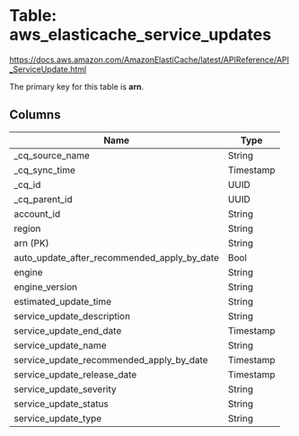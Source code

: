 # Table: aws_elasticache_service_updates

https://docs.aws.amazon.com/AmazonElastiCache/latest/APIReference/API_ServiceUpdate.html

The primary key for this table is **arn**.


## Columns
| Name          | Type          |
| ------------- | ------------- |
|_cq_source_name|String|
|_cq_sync_time|Timestamp|
|_cq_id|UUID|
|_cq_parent_id|UUID|
|account_id|String|
|region|String|
|arn (PK)|String|
|auto_update_after_recommended_apply_by_date|Bool|
|engine|String|
|engine_version|String|
|estimated_update_time|String|
|service_update_description|String|
|service_update_end_date|Timestamp|
|service_update_name|String|
|service_update_recommended_apply_by_date|Timestamp|
|service_update_release_date|Timestamp|
|service_update_severity|String|
|service_update_status|String|
|service_update_type|String|